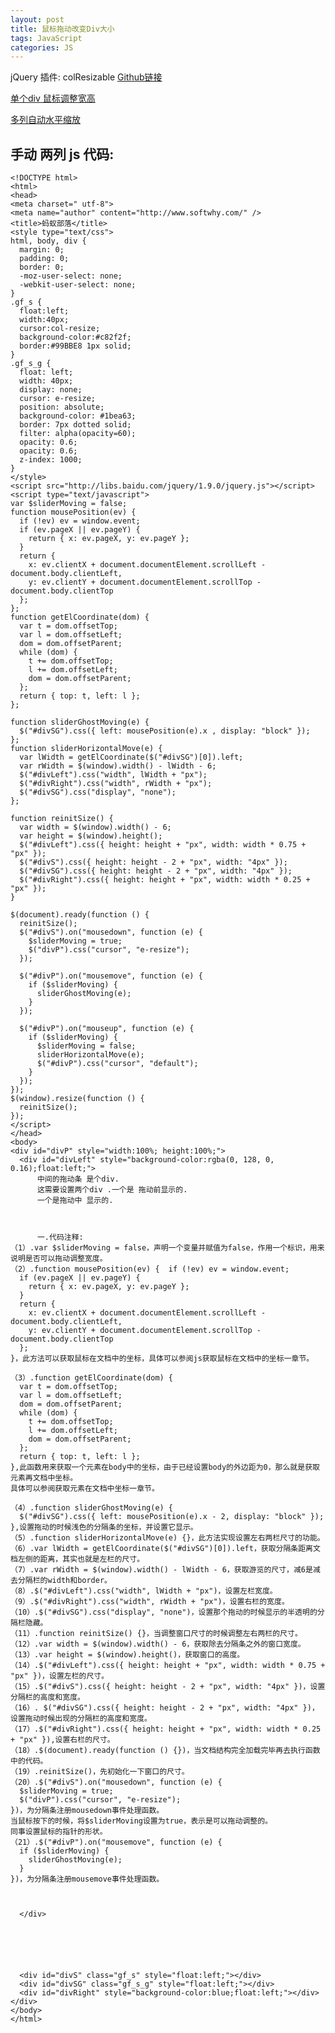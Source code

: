 ```yaml
---
layout: post
title: 鼠标拖动改变Div大小
tags: JavaScript
categories: JS
---
```

jQuery 插件: colResizable [Github链接][1]




[单个div 鼠标调整宽高][2]



[多列自动水平缩放][3]




## 手动 两列 js 代码:

	
	<!DOCTYPE html>
	<html>
	<head>
	<meta charset=" utf-8">
	<meta name="author" content="http://www.softwhy.com/" />
	<title>蚂蚁部落</title>
	<style type="text/css">
	html, body, div {
	  margin: 0;
	  padding: 0;
	  border: 0;
	  -moz-user-select: none;
	  -webkit-user-select: none;
	}
	.gf_s {
	  float:left;
	  width:40px;
	  cursor:col-resize;
	  background-color:#c82f2f;
	  border:#99BBE8 1px solid;
	}
	.gf_s_g {
	  float: left;
	  width: 40px;
	  display: none;
	  cursor: e-resize;
	  position: absolute;
	  background-color: #1bea63;
	  border: 7px dotted solid;
	  filter: alpha(opacity=60);
	  opacity: 0.6;
	  opacity: 0.6;
	  z-index: 1000;
	}
	</style>
	<script src="http://libs.baidu.com/jquery/1.9.0/jquery.js"></script>
	<script type="text/javascript">
	var $sliderMoving = false;
	function mousePosition(ev) {
	  if (!ev) ev = window.event;
	  if (ev.pageX || ev.pageY) {
	    return { x: ev.pageX, y: ev.pageY };
	  }
	  return {
	    x: ev.clientX + document.documentElement.scrollLeft - document.body.clientLeft,
	    y: ev.clientY + document.documentElement.scrollTop - document.body.clientTop
	  };
	};
	function getElCoordinate(dom) {
	  var t = dom.offsetTop;
	  var l = dom.offsetLeft;
	  dom = dom.offsetParent;
	  while (dom) {
	    t += dom.offsetTop;
	    l += dom.offsetLeft;
	    dom = dom.offsetParent;
	  };
	  return { top: t, left: l };
	};
	 
	function sliderGhostMoving(e) {
	  $("#divSG").css({ left: mousePosition(e).x , display: "block" });
	};
	function sliderHorizontalMove(e) {
	  var lWidth = getElCoordinate($("#divSG")[0]).left;
	  var rWidth = $(window).width() - lWidth - 6;
	  $("#divLeft").css("width", lWidth + "px");
	  $("#divRight").css("width", rWidth + "px");
	  $("#divSG").css("display", "none");
	};
	 
	function reinitSize() {
	  var width = $(window).width() - 6;
	  var height = $(window).height();
	  $("#divLeft").css({ height: height + "px", width: width * 0.75 + "px" });
	  $("#divS").css({ height: height - 2 + "px", width: "4px" });
	  $("#divSG").css({ height: height - 2 + "px", width: "4px" });
	  $("#divRight").css({ height: height + "px", width: width * 0.25 + "px" });
	}
	 
	$(document).ready(function () {
	  reinitSize();
	  $("#divS").on("mousedown", function (e) {
	    $sliderMoving = true;
	    $("divP").css("cursor", "e-resize");
	  });
	 
	  $("#divP").on("mousemove", function (e) {
	    if ($sliderMoving) {
	      sliderGhostMoving(e);
	    }
	  });
	 
	  $("#divP").on("mouseup", function (e) {
	    if ($sliderMoving) {
	      $sliderMoving = false;
	      sliderHorizontalMove(e);
	      $("#divP").css("cursor", "default");
	    }
	  });
	});
	$(window).resize(function () {
	  reinitSize();
	});
	</script>
	</head>
	<body>
	<div id="divP" style="width:100%; height:100%;">
	  <div id="divLeft" style="background-color:rgba(0, 128, 0, 0.16);float:left;">
	      中间的拖动条 是个div.
	      这需要设置两个div .一个是 拖动前显示的.
	      一个是拖动中 显示的.
	      
	      
	      
	      一.代码注释:
	（1）.var $sliderMoving = false，声明一个变量并赋值为false，作用一个标识，用来说明是否可以拖动调整宽度。
	（2）.function mousePosition(ev) {  if (!ev) ev = window.event;
	  if (ev.pageX || ev.pageY) {
	    return { x: ev.pageX, y: ev.pageY };
	  }
	  return {
	    x: ev.clientX + document.documentElement.scrollLeft - document.body.clientLeft,
	    y: ev.clientY + document.documentElement.scrollTop - document.body.clientTop
	  };
	}，此方法可以获取鼠标在文档中的坐标，具体可以参阅js获取鼠标在文档中的坐标一章节。
	
	（3）.function getElCoordinate(dom) {
	  var t = dom.offsetTop;
	  var l = dom.offsetLeft;
	  dom = dom.offsetParent;
	  while (dom) {
	    t += dom.offsetTop;
	    l += dom.offsetLeft;
	    dom = dom.offsetParent;
	  };
	  return { top: t, left: l };
	},此函数用来获取一个元素在body中的坐标，由于已经设置body的外边距为0，那么就是获取元素再文档中坐标。
	具体可以参阅获取元素在文档中坐标一章节。
	
	（4）.function sliderGhostMoving(e) {
	  $("#divSG").css({ left: mousePosition(e).x - 2, display: "block" });
	},设置拖动的时候浅色的分隔条的坐标，并设置它显示。
	（5）.function sliderHorizontalMove(e) {}，此方法实现设置左右两栏尺寸的功能。
	（6）.var lWidth = getElCoordinate($("#divSG")[0]).left，获取分隔条距离文档左侧的距离，其实也就是左栏的尺寸。
	（7）.var rWidth = $(window).width() - lWidth - 6，获取游览的尺寸，减6是减去分隔栏的width和border。
	（8）.$("#divLeft").css("width", lWidth + "px")，设置左栏宽度。
	（9）.$("#divRight").css("width", rWidth + "px")，设置右栏的宽度。
	（10）.$("#divSG").css("display", "none")，设置那个拖动的时候显示的半透明的分隔栏隐藏。
	（11）.function reinitSize() {}，当调整窗口尺寸的时候调整左右两栏的尺寸。
	（12）.var width = $(window).width() - 6，获取除去分隔条之外的窗口宽度。
	（13）.var height = $(window).height()，获取窗口的高度。
	（14）.$("#divLeft").css({ height: height + "px", width: width * 0.75 + "px" })，设置左栏的尺寸。
	（15）.$("#divS").css({ height: height - 2 + "px", width: "4px" })，设置分隔栏的高度和宽度。
	（16）. $("#divSG").css({ height: height - 2 + "px", width: "4px" })，设置拖动时候出现的分隔栏的高度和宽度。
	（17）.$("#divRight").css({ height: height + "px", width: width * 0.25 + "px" }),设置右栏的尺寸。
	（18）.$(document).ready(function () {})，当文档结构完全加载完毕再去执行函数中的代码。
	（19）.reinitSize()，先初始化一下窗口的尺寸。
	（20）.$("#divS").on("mousedown", function (e) {
	  $sliderMoving = true;
	  $("divP").css("cursor", "e-resize");
	})，为分隔条注册mousedown事件处理函数。
	当鼠标按下的时候，将$sliderMoving设置为true，表示是可以拖动调整的。
	同事设置鼠标的指针的形状。
	（21）.$("#divP").on("mousemove", function (e) {
	  if ($sliderMoving) {
	    sliderGhostMoving(e);
	  }
	})，为分隔条注册mousemove事件处理函数。
	
	
	      
	  </div>
	  
	  
	  
	  
	  
	  
	  <div id="divS" class="gf_s" style="float:left;"></div>
	  <div id="divSG" class="gf_s_g" style="float:left;"></div>
	  <div id="divRight" style="background-color:blue;float:left;"></div>
	</div>
	</body>
	</html>


[1]:	https://github.com/alvaro-prieto/colResizable
[2]:	http://www.runoob.com/jqueryui/api-resizable.html
[3]:	http://www.bacubacu.com/colresizable/